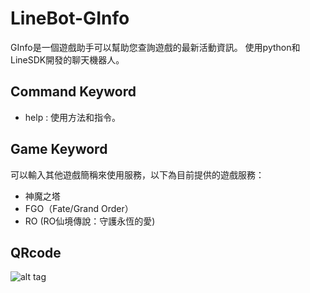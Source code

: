 # LineBot-GInfo

GInfo是一個遊戲助手可以幫助您查詢遊戲的最新活動資訊。
使用python和LineSDK開發的聊天機器人。

## Command Keyword

* help : 使用方法和指令。

## Game Keyword

可以輸入其他遊戲簡稱來使用服務，以下為目前提供的遊戲服務：

* 神魔之塔
* FGO（Fate/Grand Order）
* RO (RO仙境傳說：守護永恆的愛)

## QRcode
![alt tag](https://i.imgur.com/PvEN6HS.png)